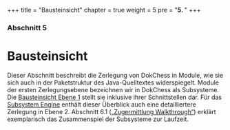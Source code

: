 +++
title = "Bausteinsicht"
chapter = true
weight = 5
pre = "<b>5. </b>"
+++

### Abschnitt 5

# Bausteinsicht

Dieser Abschnitt beschreibt die Zerlegung von DokChess in Module, wie sie sich auch in der Paketstruktur des Java-Quelltextes widerspiegelt.
Module der ersten Zerlegungsebene bezeichnen wir in DokChess als Subsysteme.
Die [Bausteinsicht Ebene 1](/05_bausteinsicht/) stellt sie inklusive ihrer Schnittstellen dar.
Für das [Subsystem Engine](/05_bausteinsicht/06_ebene_2_engine/) enthält dieser Überblick auch eine detailliertere Zerlegung in Ebene 2. Abschnitt 6.1 ([„Zugermittlung Walkthrough“](/06_laufzeitsicht/01_zugermittlung/)) erklärt exemplarisch das Zusammenspiel der Subsysteme zur Laufzeit.
